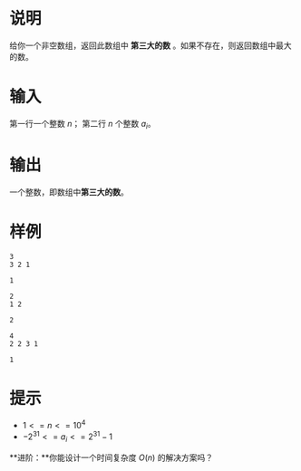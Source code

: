 # 说明

给你一个非空数组，返回此数组中 **第三大的数** 。如果不存在，则返回数组中最大的数。

# 输入

第一行一个整数 $n$；
第二行 $n$ 个整数 $a_i$。

# 输出

一个整数，即数组中**第三大的数**。

# 样例

```input1
3
3 2 1
```

```output1
1
```

```input2
2
1 2
```

```output2
2
```

```input3
4
2 2 3 1
```

```output3
1
```

# 提示

* $1 <= n <= 10^4$
* $-2^{31} <= a_i <= 2^{31}-1$

**​进阶：​**你能设计一个时间复杂度 $O(n)$ 的解决方案吗？

